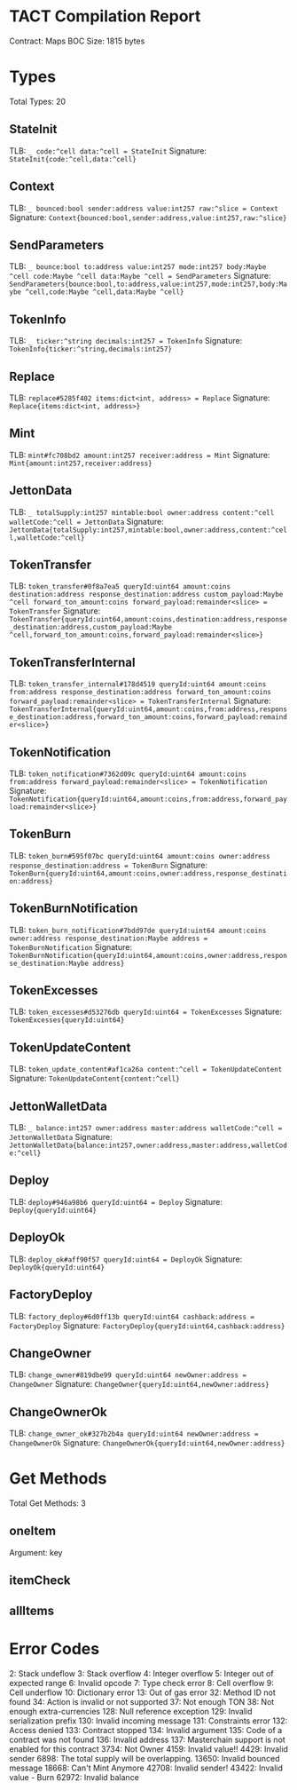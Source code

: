 # TACT Compilation Report
Contract: Maps
BOC Size: 1815 bytes

# Types
Total Types: 20

## StateInit
TLB: `_ code:^cell data:^cell = StateInit`
Signature: `StateInit{code:^cell,data:^cell}`

## Context
TLB: `_ bounced:bool sender:address value:int257 raw:^slice = Context`
Signature: `Context{bounced:bool,sender:address,value:int257,raw:^slice}`

## SendParameters
TLB: `_ bounce:bool to:address value:int257 mode:int257 body:Maybe ^cell code:Maybe ^cell data:Maybe ^cell = SendParameters`
Signature: `SendParameters{bounce:bool,to:address,value:int257,mode:int257,body:Maybe ^cell,code:Maybe ^cell,data:Maybe ^cell}`

## TokenInfo
TLB: `_ ticker:^string decimals:int257 = TokenInfo`
Signature: `TokenInfo{ticker:^string,decimals:int257}`

## Replace
TLB: `replace#5285f402 items:dict<int, address> = Replace`
Signature: `Replace{items:dict<int, address>}`

## Mint
TLB: `mint#fc708bd2 amount:int257 receiver:address = Mint`
Signature: `Mint{amount:int257,receiver:address}`

## JettonData
TLB: `_ totalSupply:int257 mintable:bool owner:address content:^cell walletCode:^cell = JettonData`
Signature: `JettonData{totalSupply:int257,mintable:bool,owner:address,content:^cell,walletCode:^cell}`

## TokenTransfer
TLB: `token_transfer#0f8a7ea5 queryId:uint64 amount:coins destination:address response_destination:address custom_payload:Maybe ^cell forward_ton_amount:coins forward_payload:remainder<slice> = TokenTransfer`
Signature: `TokenTransfer{queryId:uint64,amount:coins,destination:address,response_destination:address,custom_payload:Maybe ^cell,forward_ton_amount:coins,forward_payload:remainder<slice>}`

## TokenTransferInternal
TLB: `token_transfer_internal#178d4519 queryId:uint64 amount:coins from:address response_destination:address forward_ton_amount:coins forward_payload:remainder<slice> = TokenTransferInternal`
Signature: `TokenTransferInternal{queryId:uint64,amount:coins,from:address,response_destination:address,forward_ton_amount:coins,forward_payload:remainder<slice>}`

## TokenNotification
TLB: `token_notification#7362d09c queryId:uint64 amount:coins from:address forward_payload:remainder<slice> = TokenNotification`
Signature: `TokenNotification{queryId:uint64,amount:coins,from:address,forward_payload:remainder<slice>}`

## TokenBurn
TLB: `token_burn#595f07bc queryId:uint64 amount:coins owner:address response_destination:address = TokenBurn`
Signature: `TokenBurn{queryId:uint64,amount:coins,owner:address,response_destination:address}`

## TokenBurnNotification
TLB: `token_burn_notification#7bdd97de queryId:uint64 amount:coins owner:address response_destination:Maybe address = TokenBurnNotification`
Signature: `TokenBurnNotification{queryId:uint64,amount:coins,owner:address,response_destination:Maybe address}`

## TokenExcesses
TLB: `token_excesses#d53276db queryId:uint64 = TokenExcesses`
Signature: `TokenExcesses{queryId:uint64}`

## TokenUpdateContent
TLB: `token_update_content#af1ca26a content:^cell = TokenUpdateContent`
Signature: `TokenUpdateContent{content:^cell}`

## JettonWalletData
TLB: `_ balance:int257 owner:address master:address walletCode:^cell = JettonWalletData`
Signature: `JettonWalletData{balance:int257,owner:address,master:address,walletCode:^cell}`

## Deploy
TLB: `deploy#946a98b6 queryId:uint64 = Deploy`
Signature: `Deploy{queryId:uint64}`

## DeployOk
TLB: `deploy_ok#aff90f57 queryId:uint64 = DeployOk`
Signature: `DeployOk{queryId:uint64}`

## FactoryDeploy
TLB: `factory_deploy#6d0ff13b queryId:uint64 cashback:address = FactoryDeploy`
Signature: `FactoryDeploy{queryId:uint64,cashback:address}`

## ChangeOwner
TLB: `change_owner#819dbe99 queryId:uint64 newOwner:address = ChangeOwner`
Signature: `ChangeOwner{queryId:uint64,newOwner:address}`

## ChangeOwnerOk
TLB: `change_owner_ok#327b2b4a queryId:uint64 newOwner:address = ChangeOwnerOk`
Signature: `ChangeOwnerOk{queryId:uint64,newOwner:address}`

# Get Methods
Total Get Methods: 3

## oneItem
Argument: key

## itemCheck

## allItems

# Error Codes
2: Stack undeflow
3: Stack overflow
4: Integer overflow
5: Integer out of expected range
6: Invalid opcode
7: Type check error
8: Cell overflow
9: Cell underflow
10: Dictionary error
13: Out of gas error
32: Method ID not found
34: Action is invalid or not supported
37: Not enough TON
38: Not enough extra-currencies
128: Null reference exception
129: Invalid serialization prefix
130: Invalid incoming message
131: Constraints error
132: Access denied
133: Contract stopped
134: Invalid argument
135: Code of a contract was not found
136: Invalid address
137: Masterchain support is not enabled for this contract
3734: Not Owner
4159: Invalid value!!
4429: Invalid sender
6898: The total supply will be overlapping.
13650: Invalid bounced message
18668: Can't Mint Anymore
42708: Invalid sender!
43422: Invalid value - Burn
62972: Invalid balance